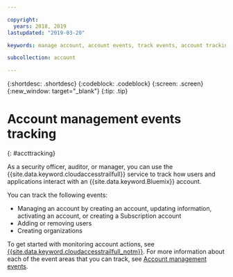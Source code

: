 ```yaml
---

copyright:
  years: 2018, 2019
lastupdated: "2019-03-20"

keywords: manage account, account events, track events, account tracking, monitoring

subcollection: account

---
```


{:shortdesc: .shortdesc}
{:codeblock: .codeblock}
{:screen: .screen}
{:new_window: target="_blank"}
{:tip: .tip}

# Account management events tracking
{: #accttracking}

As a security officer, auditor, or manager, you can use the {{site.data.keyword.cloudaccesstrailfull}} service to track how users and applications interact with an {{site.data.keyword.Bluemix}} account.

You can track the following events:

* Managing an account by creating an account, updating information, activating an account, or creating a Subscription account
* Adding or removing users
* Creating organizations

To get started with monitoring account actions, see [{{site.data.keyword.cloudaccesstrailfull_notm}}](/docs/services/cloud-activity-tracker). For more information about each of the event areas that you can track, see [Account management events](/docs/services/cloud-activity-tracker?topic=cloud-activity-tracker-at_events_acc_mgt).
